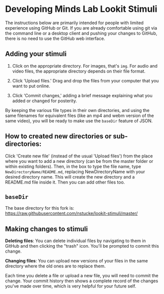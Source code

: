 # Developing Minds Lab Lookit Stimuli

The instructions below are primarily intended for people with limited experience using GitHub or Git. If you are already comfortable using git via the command line or a desktop client and pushing your changes to GitHub, there is no need to use the GitHub web interface.

## Adding your stimuli

1. Click on the appropriate directory. For images, that's `img`. For audio and video files, the appropriate directory depends on their file format.

2. Click 'Upload files.' Drag and drop the files from your computer that you want to put online.

3. Click 'Commit changes,' adding a brief message explaining what you added or changed for posterity.

By keeping the various file types in their own directories, and using the same filenames for equivalent files (like an mp4 and webm version of the same video), you will be ready to make use the ``baseDir`` feature of JSON.


## How to created new directories or sub-directories:

Click 'Create new file' (instead of the usual 'Upload files') from the place where you want to add a new directory (can be from the master folder or within existing folders). Then, in the box to type the file name, type `NewDirectoryName/README.md`, replacing NewDirectoryName with your desired directory name.  This will create the new directory and a README.md file inside it. Then you can add other files too.

## ``baseDir``

The base directory for this fork is: https://raw.githubusercontent.com/nstucke/lookit-stimuli/master/

## Making changes to stimuli 

**Deleting files**: You can delete individual files by navigating to them in GitHub and then clicking the "trash" icon. You'll be prompted to commit this change. 

**Changing files**: You can upload new versions of your files in the same directory where the old ones are to replace them.

Each time you delete a file or upload a new file, you will need to commit the change. Your commit history then shows a complete record of the changes you've made over time, which is very helpful for your future self.
